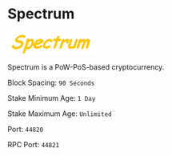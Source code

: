 # Spectrum

![Spectrum](logo.png)

Spectrum is a PoW-PoS-based cryptocurrency.

Block Spacing: `90 Seconds`

Stake Minimum Age: `1 Day`

Stake Maximum Age: `Unlimited`

Port: `44820`

RPC Port: `44821`

